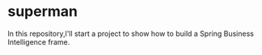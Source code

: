 # superman
ln this repository,l'll start a project to show how to build a Spring Business Intelligence frame.
